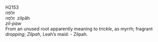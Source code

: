 H2153  
זלפּה  
זִלפָּה ‎ zilpâh  
*zil-paw*  
From an unused root apparently meaning to *trickle*, as myrrh; fragrant
*dropping*; *Zilpah*, Leah’s maid: - Zilpah.  
